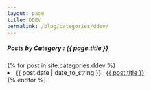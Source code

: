 ```yaml
---
layout: page
title: DDEV
permalink: /blog/categories/ddev/
---
```


<h5> Posts by Category : {{ page.title }} </h5>

<div class="card">
{% for post in site.categories.ddev %}
 <li class="category-posts"><span>{{ post.date | date_to_string }}</span> &nbsp; <a href="{{ post.url | relative_url }}">{{ post.title }}</a></li>
{% endfor %}
</div>
